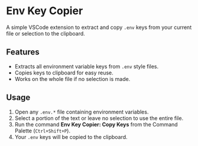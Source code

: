 # Env Key Copier

A simple VSCode extension to extract and copy `.env` keys from your current file or selection to the clipboard.

## Features

- Extracts all environment variable keys from `.env` style files.
- Copies keys to clipboard for easy reuse.
- Works on the whole file if no selection is made.

## Usage

1. Open any `.env.*` file containing environment variables.
2. Select a portion of the text or leave no selection to use the entire file.
3. Run the command **Env Key Copier: Copy Keys** from the Command Palette (`Ctrl+Shift+P`).
4. Your `.env` keys will be copied to the clipboard.
 